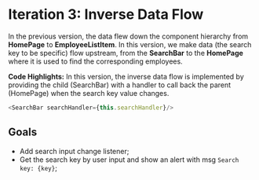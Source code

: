 # Iteration 3: Inverse Data Flow

In the previous version, the data flew down the component hierarchy from **HomePage** to **EmployeeListItem**. In this version, we make data (the search key to be specific) flow upstream, from the **SearchBar** to the **HomePage** where it is used to find the corresponding employees.

**Code Highlights:**
In this version, the inverse data flow is implemented by providing the child (SearchBar) with a handler to call back the parent (HomePage) when the search key value changes.

```js
<SearchBar searchHandler={this.searchHandler}/>
```

## Goals
* Add search input change listener;
* Get the search key by user input and show an alert with msg `Search key: {key}`;

